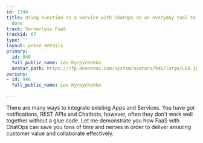 ```yaml
---
id: 1744
title: Using Function as a Service with ChatOps as an everyday tool to get things
  done
track: Serverless FaaS
trackid: 67
type: ''
layout: preso_details
primary:
  id: 946
  full_public_name: Leo Kyrpychenko
  avatar_path: https://cfp.devnexus.com/system/avatars/946/large/LEO.jpg?1508291160
persons:
- id: 946
  full_public_name: Leo Kyrpychenko

---
```

There are many ways to integrate existing Apps and Services. You have got notifications, REST APIs and Chatbots, however, often they don't work well together without a glue code.
Let me demonstrate you how FaaS with ChatOps can save you tons of time and nerves in order to deliver amazing customer value and collaborate effectively.